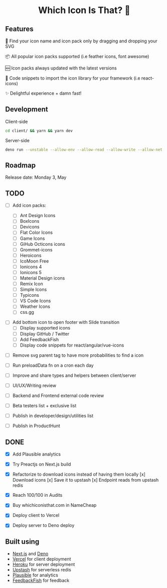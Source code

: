 <div align="center">
  <h1>Which Icon Is That? 🤔</h1>
</div>

## Features

🔎 Find your icon name and icon pack only by dragging and dropping your SVG

📦 All popular icon packs supported (i.e feather icons, font awesome)

🆕 Icon packs always updated with the latest versions

📎 Code snippets to import the icon library for your framework (i.e react-icons)

✨ Delightful experience + damn fast!

## Development

Client-side

```bash
cd client/ && yarn && yarn dev
```

Server-side

```bash
deno run --unstable --allow-env --allow-read --allow-write --allow-net ./server/app.ts
```

## Roadmap

Release date: Monday 3, May

## TODO

- [ ] Add icon packs:

  - [ ] Ant Design Icons
  - [ ] BoxIcons
  - [ ] Devicons
  - [ ] Flat Color Icons
  - [ ] Game Icons
  - [ ] GiHub Octicons icons
  - [ ] Grommet-icons
  - [ ] Heroicons
  - [ ] IcoMoon Free
  - [ ] Ionicons 4
  - [ ] Ionicons 5
  - [ ] Material Design icons
  - [ ] Remix Icon
  - [ ] Simple Icons
  - [ ] Typicons
  - [ ] VS Code Icons
  - [ ] Weather Icons
  - [ ] css.gg

* [ ] Add bottom icon to open footer with Slide transition
  - [ ] Display supported icons
  - [ ] Display GitHub / Twitter
  - [ ] Add FeedbackFish
  - [ ] Display code snippets for react/angular/vue-icons

- [ ] Remove svg parent tag to have more probabilities to find a icon

* [ ] Run preloadData fn on a cron each day

- [ ] Improve and share types and helpers between client/server

* [ ] UI/UX/Writing review

* [ ] Backend and Frontend external code review

- [ ] Beta testers list + exclusive list

* [ ] Publish in developer/design/utilities list

- [ ] Publish in ProductHunt

## DONE

- [x] Add Plausible analytics

* [x] Try Preactjs on Next.js build

- [x] Refactorize to download icons instead of having them locally
      [x] Download icons
      [x] Save it to upstash
      [x] Endpoint reads from upstash redis

* [x] Reach 100/100 in Audits

- [x] Buy whichiconisthat.com in NameCheap

* [x] Deploy client to Vercel

- [x] Deploy server to Deno deploy

## Built using

- [Next.js](https://nextjs.org) and [Deno](https://deno.land)
- [Vercel](https://vercel.com) for client deployment
- [Heroku](https://www.heroku.com) for server deployment
- [Upstash](https://upstash.com) for serverless redis
- [Plausible](https://plausible.io) for analytics
- [FeedbackFish](https://feedback.fish) for feedback
